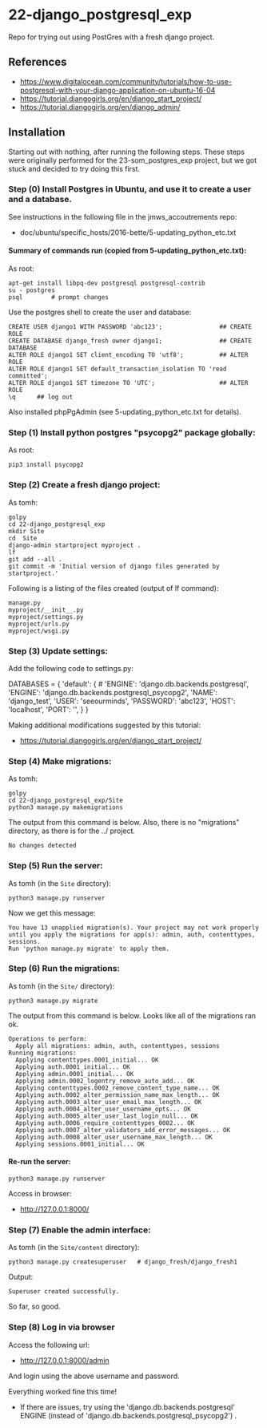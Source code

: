 # 22-django_postgresql_exp

Repo for trying out using PostGres with a fresh django project.

## References

* https://www.digitalocean.com/community/tutorials/how-to-use-postgresql-with-your-django-application-on-ubuntu-16-04
* https://tutorial.djangogirls.org/en/django_start_project/
* https://tutorial.djangogirls.org/en/django_admin/

## Installation

Starting out with nothing, after running the following steps.
These steps were originally performed for the 23-som_postgres_exp project, but we got stuck and decided to try doing this first.

### Step (0) Install Postgres in Ubuntu, and use it to create a user and a database.

See instructions in the following file in the jmws_accoutrements repo:

* doc/ubuntu/specific_hosts/2016-bette/5-updating_python_etc.txt

#### Summary of commands run (copied from 5-updating_python_etc.txt):

As root:

```
apt-get install libpq-dev postgresql postgresql-contrib
su - postgres
psql        # prompt changes
```

Use the postgres shell to create the user and database:

```
CREATE USER django1 WITH PASSWORD 'abc123';                ## CREATE ROLE
CREATE DATABASE django_fresh owner django1;                ## CREATE DATABASE
ALTER ROLE django1 SET client_encoding TO 'utf8';          ## ALTER ROLE
ALTER ROLE django1 SET default_transaction_isolation TO 'read committed';
ALTER ROLE django1 SET timezone TO 'UTC';                  ## ALTER ROLE
\q      ## log out
```

Also installed phpPgAdmin (see 5-updating_python_etc.txt for details).

### Step (1) Install python postgres "psycopg2" package globally:

As root:

```
pip3 install psycopg2
```

### Step (2) Create a fresh django project:

As tomh:

```
golpy
cd 22-django_postgresql_exp
mkdir Site
cd  Site
django-admin startproject myproject .
lf
git add --all .
git commit -m 'Initial version of django files generated by startproject.'
```

Following is a listing of the files created (output of lf command):

```
manage.py
myproject/__init__.py
myproject/settings.py
myproject/urls.py
myproject/wsgi.py
```

### Step (3) Update settings:

Add the following code to settings.py:

DATABASES = {
    'default': {
        # 'ENGINE': 'django.db.backends.postgresql',
        'ENGINE': 'django.db.backends.postgresql_psycopg2',
        'NAME': 'django_test',
        'USER': 'seeourminds',
        'PASSWORD': 'abc123',
        'HOST': 'localhost',
        'PORT': '',
    }
}

Making additional modifications suggested by this tutorial:

* https://tutorial.djangogirls.org/en/django_start_project/

### Step (4) Make migrations:

As tomh:

```
golpy
cd 22-django_postgresql_exp/Site
python3 manage.py makemigrations
```

The output from this command is below.
Also, there is no "migrations" directory, as there is for the ../ project.

```
No changes detected
```

### Step (5) Run the server:

As tomh (in the `Site` directory):

```
python3 manage.py runserver
```

Now we get this message:

```
You have 13 unapplied migration(s). Your project may not work properly until you apply the migrations for app(s): admin, auth, contenttypes, sessions.
Run 'python manage.py migrate' to apply them.
```

### Step (6) Run the migrations:

As tomh (in the `Site/` directory):

```
python3 manage.py migrate
```

The output from this command is below.
Looks like all of the migrations ran ok.

```
Operations to perform:
  Apply all migrations: admin, auth, contenttypes, sessions
Running migrations:
  Applying contenttypes.0001_initial... OK
  Applying auth.0001_initial... OK
  Applying admin.0001_initial... OK
  Applying admin.0002_logentry_remove_auto_add... OK
  Applying contenttypes.0002_remove_content_type_name... OK
  Applying auth.0002_alter_permission_name_max_length... OK
  Applying auth.0003_alter_user_email_max_length... OK
  Applying auth.0004_alter_user_username_opts... OK
  Applying auth.0005_alter_user_last_login_null... OK
  Applying auth.0006_require_contenttypes_0002... OK
  Applying auth.0007_alter_validators_add_error_messages... OK
  Applying auth.0008_alter_user_username_max_length... OK
  Applying sessions.0001_initial... OK
```

#### Re-run the server:

```
python3 manage.py runserver
```

Access in browser:

* http://127.0.0.1:8000/

### Step (7) Enable the admin interface:

As tomh (in the `Site/content` directory):

```
python3 manage.py createsuperuser   # django_fresh/django_fresh1
```

Output:

```
Superuser created successfully.
```

So far, so good.

### Step (8) Log in via browser

Access the following url:

* http://127.0.0.1:8000/admin

And login using the above username and password.

Everything worked fine this time!

* If there are issues, try using the 'django.db.backends.postgresql' ENGINE (instead of 'django.db.backends.postgresql_psycopg2') .

